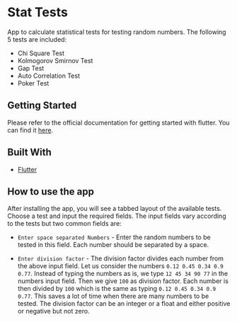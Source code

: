 # Stat Tests

App to calculate statistical tests for testing random numbers. The following 5 tests are included:

- Chi Square Test
- Kolmogorov Smirnov Test
- Gap Test
- Auto Correlation Test
- Poker Test

## Getting Started

Please refer to the official documentation for getting started with flutter. You can find it [here](https://flutter.dev/docs/get-started/install).

## Built With

- [Flutter](https://flutter.dev)

## How to use the app

After installing the app, you will see a tabbed layout of the available tests. Choose a test and input the required fields. The input fields vary according to the tests but two common fields are:

- `Enter space separated Numbers` - Enter the random numbers to be tested in this field. Each number should be separated by a space.

- `Enter division factor` - The division factor divides each number from the above input field. Let us consider the numbers `0.12 0.45 0.34 0.9 0.77`. Instead of typing the numbers as is, we type `12 45 34 90 77` in the numbers input field. Then we give `100` as division factor. Each number is then divided by `100` which is the same as typing `0.12 0.45 0.34 0.9 0.77`. This saves a lot of time when there are many numbers to be tested. The division factor can be an integer or a float and either positive or negative but not zero.